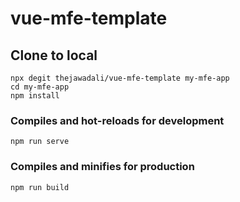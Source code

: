 # vue-mfe-template

## Clone to local
```
npx degit thejawadali/vue-mfe-template my-mfe-app
cd my-mfe-app
npm install
```


### Compiles and hot-reloads for development
```
npm run serve
```

### Compiles and minifies for production
```
npm run build
```
